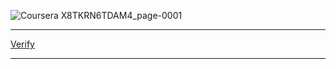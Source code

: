 ![Coursera X8TKRN6TDAM4_page-0001](https://user-images.githubusercontent.com/74421758/146670563-6a5e2ed4-e8aa-4d5a-8e7d-e43b77b58800.jpg)

---

[Verify](https://coursera.org/verify/X8TKRN6TDAM4)

---
